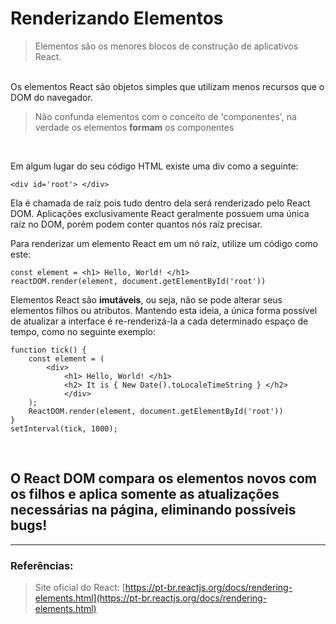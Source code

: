 ﻿# Renderizando Elementos

> Elementos são os menores blocos de construção de aplicativos React.

<br>
Os elementos React são objetos simples que utilizam menos recursos que o DOM do navegador.

<br>

> Não confunda elementos com o conceito de 'componentes', na verdade os elementos **formam** os componentes

<br>

Em algum lugar do seu código HTML existe uma div como a seguinte:

	<div id='root'> </div>

Ela é chamada de raíz pois tudo dentro dela será renderizado pelo React DOM. Aplicações exclusivamente React geralmente possuem uma única raíz no DOM, porém podem conter quantos nós raíz precisar.

Para renderizar um elemento React em um nó raíz, utilize um código como este:

	const element = <h1> Hello, World! </h1>
	reactDOM.render(element, document.getElementById('root'))

Elementos React são **imutáveis**, ou seja, não se pode alterar seus elementos filhos ou atributos.
Mantendo esta ideia, a única forma possível de atualizar a interface é re-renderizá-la a cada determinado espaço de tempo, como no seguinte exemplo:

	function tick() {
		const element = (
			<div>
				<h1> Hello, World! </h1>
				<h2> It is { New Date().toLocaleTimeString } </h2>
				</div>
		);
		ReactDOM.render(element, document.getElementById('root'))
	}
	setInterval(tick, 1000);
<br>


##  O React DOM compara os elementos novos com os filhos e aplica somente as atualizações necessárias na página, eliminando possíveis bugs!

---

### Referências:

> Site oficial do React: [https://pt-br.reactjs.org/docs/rendering-elements.html](https://pt-br.reactjs.org/docs/rendering-elements.html)


